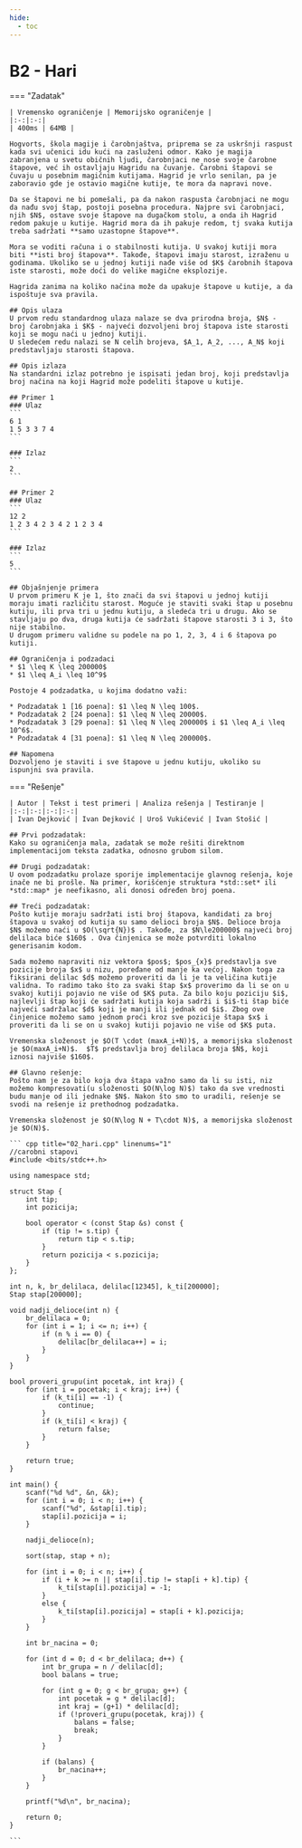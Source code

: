 ```yaml
---
hide:
  - toc
---
```


# B2 - Hari

=== "Zadatak"
	
	| Vremensko ograničenje | Memorijsko ograničenje |
	|:-:|:-:|
	| 400ms | 64MB |
	
	Hogvorts, škola magije i čarobnjaštva, priprema se za uskršnji raspust kada svi učenici idu kući na zasluženi odmor. Kako je magija zabranjena u svetu običnih ljudi, čarobnjaci ne nose svoje čarobne štapove, već ih ostavljaju Hagridu na čuvanje. Čarobni štapovi se čuvaju u posebnim magičnim kutijama. Hagrid je vrlo senilan, pa je zaboravio gde je ostavio magične kutije, te mora da napravi nove.
	
	Da se štapovi ne bi pomešali, pa da nakon raspusta čarobnjaci ne mogu da nađu svoj štap, postoji posebna procedura. Najpre svi čarobnjaci, njih $N$, ostave svoje štapove na dugačkom stolu, a onda ih Hagrid redom pakuje u kutije. Hagrid mora da ih pakuje redom, tj svaka kutija treba sadržati **samo uzastopne štapove**.
	
	Mora se voditi računa i o stabilnosti kutija. U svakoj kutiji mora biti **isti broj štapova**. Takođe, štapovi imaju starost, izraženu u godinama. Ukoliko se u jednoj kutiji nađe više od $K$ čarobnih štapova iste starosti, može doći do velike magične eksplozije.
	
	Hagrida zanima na koliko načina može da upakuje štapove u kutije, a da ispoštuje sva pravila.
	
	## Opis ulaza
	U prvom redu standardnog ulaza nalaze se dva prirodna broja, $N$ - broj čarobnjaka i $K$ - najveći dozvoljeni broj štapova iste starosti koji se mogu naći u jednoj kutiji.
	U sledećem redu nalazi se N celih brojeva, $A_1, A_2, ..., A_N$ koji predstavljaju starosti štapova.
	
	## Opis izlaza
	Na standardni izlaz potrebno je ispisati jedan broj, koji predstavlja broj načina na koji Hagrid može podeliti štapove u kutije.
	
	## Primer 1
	### Ulaz
	```
	6 1
	1 5 3 3 7 4 
	```
	
	### Izlaz
	```
	2
	```
	
	## Primer 2
	### Ulaz
	```
	12 2
	1 2 3 4 2 3 4 2 1 2 3 4
	```
	
	### Izlaz
	```
	5
	```
	
	## Objašnjenje primera
	U prvom primeru K je 1, što znači da svi štapovi u jednoj kutiji moraju imati različitu starost. Moguće je staviti svaki štap u posebnu kutiju, ili prva tri u jednu kutiju, a sledeća tri u drugu. Ako se stavljaju po dva, druga kutija će sadržati štapove starosti 3 i 3, što nije stabilno.
	U drugom primeru validne su podele na po 1, 2, 3, 4 i 6 štapova po kutiji.
	
	## Ograničenja i podzadaci
	* $1 \leq K \leq 200000$
	* $1 \leq A_i \leq 10^9$
	
	Postoje 4 podzadatka, u kojima dodatno važi:
	
	* Podzadatak 1 [16 poena]: $1 \leq N \leq 100$.
	* Podzadatak 2 [24 poena]: $1 \leq N \leq 20000$.
	* Podzadatak 3 [29 poena]: $1 \leq N \leq 200000$ i $1 \leq A_i \leq 10^6$.
	* Podzadatak 4 [31 poena]: $1 \leq N \leq 200000$.
	
	## Napomena
	Dozvoljeno je staviti i sve štapove u jednu kutiju, ukoliko su ispunjni sva pravila.
	
=== "Rešenje"
	
	| Autor | Tekst i test primeri | Analiza rеšenja | Testiranje |
	|:-:|:-:|:-:|:-:|
	| Ivan Dejković | Ivan Dejković | Uroš Vukićević | Ivan Stošić |
	
	## Prvi podzadatak:  
	Kako su ograničenja mala, zadatak se može rešiti direktnom implementacijom teksta zadatka, odnosno grubom silom.
	  
	## Drugi podzadatak:  
	U ovom podzadatku prolaze sporije implementacije glavnog rešenja, koje inače ne bi prošle. Na primer, korišćenje struktura *std::set* ili *std::map* je neefikasno, ali donosi određen broj poena.
	  
	## Treći podzadatak:  
	Pošto kutije moraju sadržati isti broj štapova, kandidati za broj štapova u svakoj od kutija su samo delioci broja $N$. Delioce broja $N$ možemo naći u $O(\sqrt{N})$ . Takođe, za $N\le200000$ najveći broj delilaca biće $160$ . Ova činjenica se može potvrditi lokalno generisanim kodom.
	
	Sada možemo napraviti niz vektora $pos$; $pos_{x}$ predstavlja sve pozicije broja $x$ u nizu, poređane od manje ka većoj. Nakon toga za fiksirani delilac $d$ možemo proveriti da li je ta veličina kutije validna. To radimo tako što za svaki štap $x$ proverimo da li se on u svakoj kutiji pojavio ne više od $K$ puta. Za bilo koju poziciju $i$, najlevlji štap koji će sadržati kutija koja sadrži i $i$-ti štap biće najveći sadržalac $d$ koji je manji ili jednak od $i$. Zbog ove činjenice možemo samo jednom proći kroz sve pozicije štapa $x$ i proveriti da li se on u svakoj kutiji pojavio ne više od $K$ puta. 
	
	Vremenska složenost je $O(T \cdot (maxA_i+N))$, a memorijska složenost je $O(maxA_i+N)$.  $T$ predstavlja broj delilaca broja $N$, koji iznosi najviše $160$.
	  
	## Glavno rešenje:  
	Pošto nam je za bilo koja dva štapa važno samo da li su isti, niz možemo kompresovati(u složenosti $O(N\log N)$) tako da sve vrednosti budu manje od ili jednake $N$. Nakon što smo to uradili, rešenje se svodi na rešenje iz prethodnog podzadatka. 
	
	Vremenska složenost je $O(N\log N + T\cdot N)$, a memorijska složenost je $O(N)$.
	
	``` cpp title="02_hari.cpp" linenums="1"
	//carobni stapovi
	#include <bits/stdc++.h>
	
	using namespace std;
	
	struct Stap {
	    int tip;
	    int pozicija;
	
	    bool operator < (const Stap &s) const {
	        if (tip != s.tip) {
	            return tip < s.tip;
	        }
	        return pozicija < s.pozicija;
	    }
	};
	
	int n, k, br_delilaca, delilac[12345], k_ti[200000];
	Stap stap[200000];
	
	void nadji_delioce(int n) {
	    br_delilaca = 0;
	    for (int i = 1; i <= n; i++) {
	        if (n % i == 0) {
	            delilac[br_delilaca++] = i;
	        }
	    }
	}
	
	bool proveri_grupu(int pocetak, int kraj) {
	    for (int i = pocetak; i < kraj; i++) {
	        if (k_ti[i] == -1) {
	            continue;
	        }
	        if (k_ti[i] < kraj) {
	            return false;
	        }
	    }
	
	    return true;
	}
	
	int main() {
	    scanf("%d %d", &n, &k);
	    for (int i = 0; i < n; i++) {
	        scanf("%d", &stap[i].tip);
	        stap[i].pozicija = i;
	    }
	
	    nadji_delioce(n);
	
	    sort(stap, stap + n);
	
	    for (int i = 0; i < n; i++) {
	        if (i + k >= n || stap[i].tip != stap[i + k].tip) {
	            k_ti[stap[i].pozicija] = -1;
	        }
	        else {
	            k_ti[stap[i].pozicija] = stap[i + k].pozicija;
	        }
	    }
	
	    int br_nacina = 0;
	
	    for (int d = 0; d < br_delilaca; d++) {
	        int br_grupa = n / delilac[d];
	        bool balans = true;
	
	        for (int g = 0; g < br_grupa; g++) {
	            int pocetak = g * delilac[d];
	            int kraj = (g+1) * delilac[d];
	            if (!proveri_grupu(pocetak, kraj)) {
	                balans = false;
	                break;
	            }
	        }
	
	        if (balans) {
	            br_nacina++;
	        }
	    }
	
	    printf("%d\n", br_nacina);
	
	    return 0;
	}

	```
